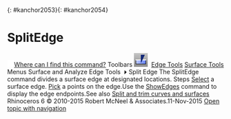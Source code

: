 ---
---

{: #kanchor2053}{: #kanchor2054}
# SplitEdge
 [![images/transparent.gif](images/transparent.gif)Where can I find this command?](javascript:void(0);) Toolbars
![images/splitedge.png](images/splitedge.png) [Edge Tools](edge-tools-toolbar.html)  [Surface Tools](surface-tools-toolbar.html) 
Menus
Surface and Analyze
Edge Tools![images/menuarrow.gif](images/menuarrow.gif)
Split Edge
The SplitEdge command divides a surface edge at designated locations.
Steps
 [Select](select-objects.html) a surface edge. [Pick](pick-location.html) a points on the edge.Use the [ShowEdges](showedges.html) command to display the edge endpoints.See also
 [Split and trim curves and surfaces](sak-splittrim.html) 
&#160;
&#160;
Rhinoceros 6 © 2010-2015 Robert McNeel &amp; Associates.11-Nov-2015
 [Open topic with navigation](splitedge.html) 

